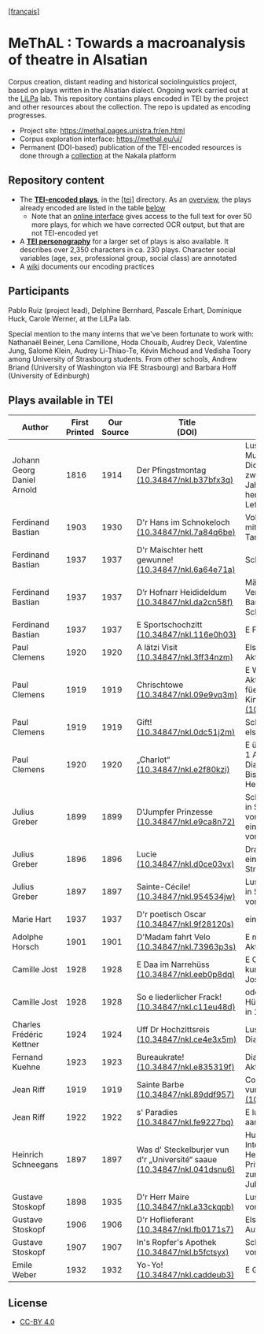 [[français]](./README-fr.md)

# MeThAL : Towards a macroanalysis of theatre in Alsatian

Corpus creation, distant reading and historical sociolinguistics project, based on plays written in the Alsatian dialect. Ongoing work carried out at the <a target="_blank" href="http://lilpa.unistra.fr/">LiLPa</a> lab. This repository contains plays encoded in TEI by the project and other resources about the collection. The repo is updated as encoding progresses.

- Project site: <a target="_blank" href="https://methal.pages.unistra.fr">https://methal.pages.unistra.fr/en.html</a>
- Corpus exploration interface: <a target="_blank" href="https://methal.eu/ui/">https://methal.eu/ui/</a>
- Permanent (DOI-based) publication of the TEI-encoded resources is done through a <a target="_blank" href="https://nakala.fr/collection/10.34847/nkl.feb4r8j9">collection</a> at the Nakala platform


## Repository content

- The [**TEI-encoded plays**](./tei), in the [[tei]](./tei) directory. As an [overview](#plays-available-in-tei), the plays already encoded are listed in the table [below](#plays-available-in-tei)
    - Note that an <a target="_blank" href="https://methal.eu/ui/">online interface</a> gives access to the full text for over 50 more plays, for which we have corrected OCR output, but that are not TEI-encoded yet
- A [**TEI personography**](./personography) for a larger set of plays is also available. It describes over 2,350 characters in ca. 230 plays. Character social variables (age, sex, professional group, social class) are annotated
- A <a target="_blank" href="https://git.unistra.fr/methal/methal-sources/-/wikis/home">wiki</a> documents our encoding practices

## Participants

Pablo Ruiz (project lead), Delphine Bernhard, Pascale Erhart, Dominique Huck, Carole Werner, at the LiLPa lab.

Special mention to the many interns that we've been fortunate to work with: Nathanaël Beiner, Lena Camillone, Hoda Chouaib, Audrey Deck, Valentine Jung, Salomé Klein, Audrey Li-Thiao-Te, Kévin Michoud and Vedisha Toory among University of Strasbourg students. From other schools, Andrew Briand (University of Washington via IFE Strasbourg) and Barbara Hoff (University of Edinburgh)

## Plays available in TEI

|Author|First<br>Printed|Our<br>Source|Title<br>(DOI)|Subtitle|Genre|TEI source|
|---|---|---|---|---|---|---|
|Johann Georg Daniel Arnold|1816|1914|Der Pfingstmontag<br><a target="_blank" href="https://doi.org/10.34847/nkl.b37bfx3q">(10.34847/nkl.b37bfx3q)</a>|Lustspiel in Straßburger Mundart. Nach der vom Dichter durchgesehenen zweiten Ausgabe des Jahres 1816 herausgegeben von J. Lefftz und E. Marckwald|comedy|[[tei]](./tei/arnold-der-pfingstmontag.xml)|
|Ferdinand Bastian|1903|1930|D'r Hans im Schnokeloch<br><a target="_blank" href="https://doi.org/10.34847/nkl.7a84q6be">(10.34847/nkl.7a84q6be)</a>|Volksspiel in 4 Aufzügen mit Musik, Gesang und Tanz von Ferd. Bastian|comedy|[[tei]](./tei/bastian-dr-hans-im-schnokeloch.xml)|
|Ferdinand Bastian|1937|1937|D'r Maischter hett gewunne!<br><a target="_blank" href="https://doi.org/10.34847/nkl.6a64e71a">(10.34847/nkl.6a64e71a)</a>|Schwank in aam Akt|comedy|[[tei]](./tei/bastian-dr-maischter-hett-gewunne.xml)|
|Ferdinand Bastian|1937|1937|D’r Hofnarr Heidideldum<br><a target="_blank" href="https://doi.org/10.34847/nkl.da2cn58f">(10.34847/nkl.da2cn58f)</a>|Märel in 6 Bilder un 2 Verwandlunge vun Ferd. Bastian. Musik von Aug. Schwoob|tale|[[tei]](./tei/bastian-hofnarr-heidideldum.xml)|
|Ferdinand Bastian|1937|1937|E Sportschochzitt<br><a target="_blank" href="https://doi.org/10.34847/nkl.116e0h03">(10.34847/nkl.116e0h03)</a>|E Farce in aam Akt|comedy|[[tei]](./tei/bastian-e-sportschochzitt.xml)|
|Paul Clemens|1920|1920|A lätzi Visit<br><a target="_blank" href="https://doi.org/10.34847/nkl.3ff34nzm">(10.34847/nkl.3ff34nzm)</a>|Elsässisch Luschtspiel in 1 Akt vun Paul Clemens|comedy|[[tei]](./tei/clemens-a-latzi-visit.xml)|
|Paul Clemens|1919|1919|Chrischtowe<br><a target="_blank" href="https://doi.org/10.34847/nkl.09e9vq3m">(10.34847/nkl.09e9vq3m)</a>|E Wihnachtsstüeckel in 1 Akt in elsässischem Dialekt füer kleine und grossi Kinder<br><a target="_blank" href="https://doi.org/10.34847/nkl.09e9vq3m">(10.34847/nkl.09e9vq3m)</a>|tale|[[tei]](./tei/clemens-chrischtowe.xml)|
|Paul Clemens|1919|1919|Gift!<br><a target="_blank" href="https://doi.org/10.34847/nkl.0dc51j2m">(10.34847/nkl.0dc51j2m)</a>|Schwank in einem Akt in elsässischer Mundart|comedy|[[tei]](./tei/clemens-gift.xml)|
|Paul Clemens|1920|1920|„Charlot“<br><a target="_blank" href="https://doi.org/10.34847/nkl.e2f80kzi">(10.34847/nkl.e2f80kzi)</a>|E ürgelungenes Stückel in 1 Akt im elsässischa Dialekt von Paul Clemens, Bischheim (Nur Herrenrollen)|comedy|[[tei]](./tei/clemens-charlot.xml)|
|Julius Greber|1899|1899|D'Jumpfer Prinzesse<br><a target="_blank" href="https://doi.org/10.34847/nkl.e9ca8n72">(10.34847/nkl.e9ca8n72)</a>|Schauspiel in 3 Aufzügen in Straßburger Mundart von Julius Greber. Mit einer Deckenzeichnung von C. Spindler.|drama|[[tei]](./tei/greber-d-jumpfer-prinzesse.xml)|
|Julius Greber|1896|1896|Lucie<br><a target="_blank" href="https://doi.org/10.34847/nkl.d0ce03vx">(10.34847/nkl.d0ce03vx)</a>|Dramatisches Sittenbild in einem Aufzuge in Straßburger Mundart|drama|[[tei]](./tei/greber-lucie.xml)|
|Julius Greber|1897|1897|Sainte-Cécile!<br><a target="_blank" href="https://doi.org/10.34847/nkl.954534jw">(10.34847/nkl.954534jw)</a>|Lustspiel in einem Aufzuge in Straßburger Mundart von Julius Greber|comedy|[[tei]](./tei/greber-sainte-cecile.xml)|
|Marie Hart|1937|1937|D'r poetisch Oscar<br><a target="_blank" href="https://doi.org/10.34847/nkl.9f28120s">(10.34847/nkl.9f28120s)</a>|einakter|comedy|[[tei]](./tei/hart-dr-poetisch-oscar.xml)|
|Adolphe Horsch|1901|1901|D'Madam fahrt Velo<br><a target="_blank" href="https://doi.org/10.34847/nkl.73963p3s">(10.34847/nkl.73963p3s)</a>|E modern's Lustspiel in 1 Akt|comedy|[[tei]](./tei/horsch-d-madam-fahrt-velo.xml)|
|Camille Jost|1928|1928|E Daa im Narrehüss<br><a target="_blank" href="https://doi.org/10.34847/nkl.eeb0p8dq">(10.34847/nkl.eeb0p8dq)</a>|E Original-Farce in zwei kurze  Akt vum Camille Jost|comedy|[[tei]](./tei/jost-daa-im-narrehuss.xml)|
|Camille Jost|1928|1928|So e liederlicher Frack!<br><a target="_blank" href="https://doi.org/10.34847/nkl.c11eu48d">(10.34847/nkl.c11eu48d)</a>|odder:E foljieschwäri Hüssuechung. E Schwank in 1 Uffzug|comedy|[[tei]](./tei/jost-so-e-liederlicher-frack.xml)|
|Charles Frédéric Kettner|1924|1924|Uff Dr Hochzittsreis<br><a target="_blank" href="https://doi.org/10.34847/nkl.ce4e3x5m">(10.34847/nkl.ce4e3x5m)</a>|Luschtspiel in 1 Akt im els. Dialekt|comedy|[[tei]](./tei/kettner-uff-dr-hochzittsreis.xml)|
|Fernand Kuehne|1923|1923|Bureaukrate!<br><a target="_blank" href="https://doi.org/10.34847/nkl.e835319f">(10.34847/nkl.e835319f)</a>|Dialektkomödie in einem Akt|comedy|[[tei]](./tei/kuehne-bureaukrate.xml)|
|Jean Riff|1919|1919|Sainte Barbe<br><a target="_blank" href="https://doi.org/10.34847/nkl.89ddf957">(10.34847/nkl.89ddf957)</a>|Comédie in Aam Uffzug vun Jean Riff<br><a target="_blank" href="https://doi.org/10.34847/nkl.89ddf957">(10.34847/nkl.89ddf957)</a>|comedy|[[tei]](./tei/riff-sainte-barbe.xml)|
|Jean Riff|1922|1922|s' Paradies<br><a target="_blank" href="https://doi.org/10.34847/nkl.fe9227bq">(10.34847/nkl.fe9227bq)</a>|E luschdigs Schwänkele in aam Uffzug von Jean Riff|comedy|[[tei]](./tei/riff-s-paradies.xml)|
|Heinrich Schneegans|1897|1897|Was d' Steckelburjer vun d'r „Université“ saaue<br><a target="_blank" href="https://doi.org/10.34847/nkl.041dsnu6">(10.34847/nkl.041dsnu6)</a>|Humoristisches Intermezzo von Dr. Heinrich Schneegans Privatdocent, Aufgeführt zum Universitäts-Jubiläum am 2. Mai 1897|comedy|[[tei]](./tei/schneegans-steckelburjer-universite-saaue.xml)|
|Gustave Stoskopf|1898|1935|D'r Herr Maire<br><a target="_blank" href="https://doi.org/10.34847/nkl.a33ckqpb">(10.34847/nkl.a33ckqpb)</a>|Lustspiel in drei Aufzügen von G. Stoskopf|comedy|[[tei]](./tei/stoskopf-dr-herr-maire.xml)|
|Gustave Stoskopf|1906|1906|D'r Hoflieferant<br><a target="_blank" href="https://doi.org/10.34847/nkl.fb0171s7">(10.34847/nkl.fb0171s7)</a>|Elsassiche Komödie in 3 Aufzügen von G. Stoskopf|comedy|[[tei]](./tei/stoskopf-dr-hoflieferant.xml)|
|Gustave Stoskopf|1907|1907|In's Ropfer's Apothek<br><a target="_blank" href="https://doi.org/10.34847/nkl.b5fctsyx">(10.34847/nkl.b5fctsyx)</a>|Schwank in 3 Aufzügen von G. Stoskopf|comedy|[[tei]](./tei/stoskopf-ins-ropfers-apothek.xml)|
|Emile Weber|1932|1932|Yo-Yo!<br><a target="_blank" href="https://doi.org/10.34847/nkl.caddeub3">(10.34847/nkl.caddeub3)</a>|E Geduldspiel in einem Akt|comedy|[[tei]](./tei/weber-yo-yo.xml)|


## License

- [CC-BY 4.0](https://creativecommons.org/licenses/by/4.0/)
